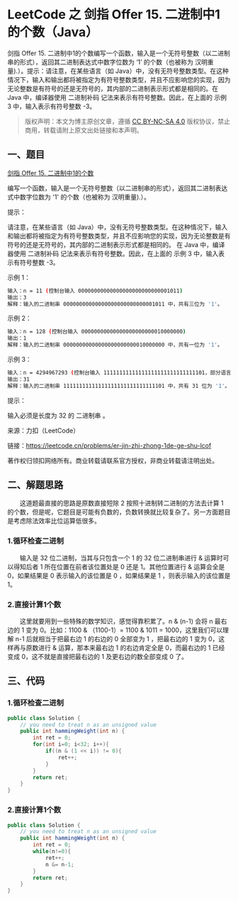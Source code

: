 # LeetCode 之 剑指 Offer 15. 二进制中1的个数（Java） 


剑指 Offer 15. 二进制中1的个数编写一个函数，输入是一个无符号整数（以二进制串的形式），返回其二进制表达式中数字位数为 ‘1’ 的个数（也被称为 汉明重量).）。提示：请注意，在某些语言（如 Java）中，没有无符号整数类型。在这种情况下，输入和输出都将被指定为有符号整数类型，并且不应影响您的实现，因为无论整数是有符号的还是无符号的，其内部的二进制表示形式都是相同的。在 Java 中，编译器使用 二进制补码 记法来表示有符号整数。因此，在上面的 示例 3 中，输入表示有符号整数 -3。

<!--more-->

> 版权声明：本文为博主原创文章，遵循 [CC BY-NC-SA 4.0](https://creativecommons.org/licenses/by-nc-sa/4.0/) 版权协议，禁止商用，转载请附上原文出处链接和本声明。



## 一、题目

[剑指 Offer 15. 二进制中1的个数](https://leetcode.cn/problems/er-jin-zhi-zhong-1de-ge-shu-lcof/)

编写一个函数，输入是一个无符号整数（以二进制串的形式），返回其二进制表达式中数字位数为 '1' 的个数（也被称为 汉明重量).）。

提示：

请注意，在某些语言（如 Java）中，没有无符号整数类型。在这种情况下，输入和输出都将被指定为有符号整数类型，并且不应影响您的实现，因为无论整数是有符号的还是无符号的，其内部的二进制表示形式都是相同的。
在 Java 中，编译器使用 二进制补码 记法来表示有符号整数。因此，在上面的 示例 3 中，输入表示有符号整数 -3。

示例 1：

```bash
输入：n = 11 (控制台输入 00000000000000000000000000001011)
输出：3
解释：输入的二进制串 00000000000000000000000000001011 中，共有三位为 '1'。
```

示例 2：

```bash
输入：n = 128 (控制台输入 00000000000000000000000010000000)
输出：1
解释：输入的二进制串 00000000000000000000000010000000 中，共有一位为 '1'。
```

示例 3：

```bash
输入：n = 4294967293 (控制台输入 11111111111111111111111111111101，部分语言中 n = -3）
输出：31
解释：输入的二进制串 11111111111111111111111111111101 中，共有 31 位为 '1'。
```




提示：

输入必须是长度为 32 的 二进制串 。

来源：力扣（LeetCode）

链接：https://leetcode.cn/problems/er-jin-zhi-zhong-1de-ge-shu-lcof

著作权归领扣网络所有。商业转载请联系官方授权，非商业转载请注明出处。

## 二、解题思路

&emsp;&emsp;这道题最直接的思路是原数直接短除 2 按照十进制转二进制的方法去计算 1 的个数，但是呢，它题目是可能有负数的，负数转换就比较复杂了。另一方面题目是考虑除法效率比位运算低很多。

### 1.循环检查二进制

&emsp;&emsp;输入是 32 位二进制，当其与只包含一个 1 的 32 位二进制串进行 & 运算时可以得知后者 1 所在位置在前者该位置处是 0 还是 1。其他位置进行 & 运算会全是 0，如果结果是 0 表示输入的该位置是 0 ，如果结果是 1 ，则表示输入的该位置是 1。

### 2.直接计算1个数

&emsp;&emsp;这里就要用到一些特殊的数学知识，感觉得靠积累了。n & (n-1) 会将 n 最右边的 1 变为 0。比如：1100 & （1100-1）= 1100 & 1011 = 1000，这里我们可以理解 n-1 后就相当于把最右边 1 的右边的 0 全部变为 1 ，把最右边的 1 变为 0，这样再与原数进行 & 运算，那本来最右边 1 的右边肯定全是 0，而最右边的 1 已经变成 0，这不就是直接把最右边的 1 及更右边的数全部变成 0 了。

## 三、代码

### 1.循环检查二进制

```java
public class Solution {
    // you need to treat n as an unsigned value
    public int hammingWeight(int n) {
        int ret = 0;
        for(int i=0; i<32; i++){
            if((n & (1 << i)) != 0){
                ret++;
            }
        }
        return ret;
    }
}
```

### 2.直接计算1个数

```java
public class Solution {
    // you need to treat n as an unsigned value
    public int hammingWeight(int n) {
        int ret = 0;
        while(n!=0){
            ret++;
            n &= n-1;
        }
        return ret;
    }
}
```

